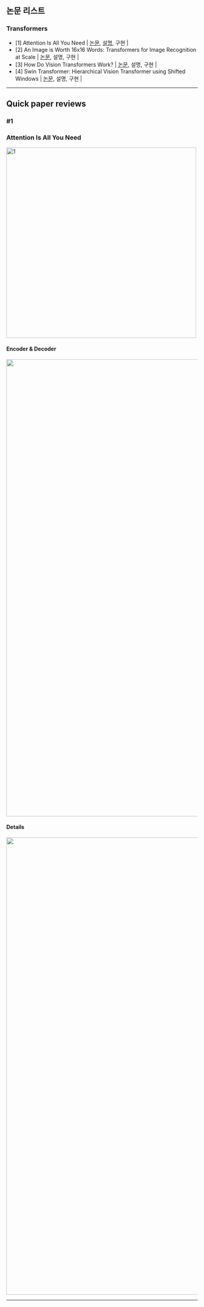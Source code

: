 ## 논문 리스트

### Transformers
- [1] Attention Is All You Need | [논문](https://arxiv.org/abs/1706.03762), [설명](#1), 구현 | 
- [2] An Image is Worth 16x16 Words: Transformers for Image Recognition at Scale | [논문](https://arxiv.org/abs/2010.11929), 설명, 구현 |
- [3] How Do Vision Transformers Work? | [논문](https://arxiv.org/abs/2202.06709), 설명, 구현 | 
- [4] Swin Transformer: Hierarchical Vision Transformer using Shifted Windows | [논문](https://arxiv.org/abs/2103.14030), 설명, 구현 |

---

## Quick paper reviews

### #1
### Attention Is All You Need

<img width="500" alt="1" src="https://user-images.githubusercontent.com/63924704/174219244-bd41642d-5388-43f6-a120-7ab86e21880c.png">

#### Encoder & Decoder
<p align="center">
<img width="1200" alt="2" src="https://user-images.githubusercontent.com/63924704/174219290-99da2a45-8a3a-47c5-9fb4-61e9ac8e72df.png">
</p>

#### Details
<p align="center">
<img width="1200" alt="3" src="https://user-images.githubusercontent.com/63924704/174219322-76fcc5fe-03fe-427d-8b11-f302dd399c9e.png">
</p>

---
